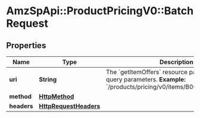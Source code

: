 # AmzSpApi::ProductPricingV0::BatchRequest

## Properties
Name | Type | Description | Notes
------------ | ------------- | ------------- | -------------
**uri** | **String** | The &#x60;getItemOffers&#x60; resource path without any query parameters.  **Example:** &#x60;/products/pricing/v0/items/B000P6Q7MY/offers&#x60; | 
**method** | [**HttpMethod**](HttpMethod.md) |  | 
**headers** | [**HttpRequestHeaders**](HttpRequestHeaders.md) |  | [optional] 

